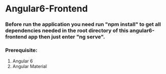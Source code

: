 # Angular6-Frontend

### Before run the application you need run "npm install" to get all dependencies needed in the root directory of this angular6-frontend app then just enter "ng serve".

### Prerequisite:
1. Angular 6
2. Angular Material

